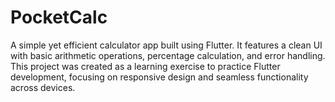 # PocketCalc
A simple yet efficient calculator app built using Flutter. It features a clean UI with basic arithmetic operations, percentage calculation, and error handling. This project was created as a learning exercise to practice Flutter development, focusing on responsive design and seamless functionality across devices.
